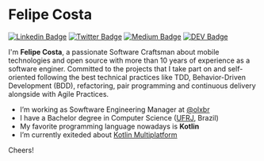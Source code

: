 # Felipe Costa  



[![Linkedin Badge](https://img.shields.io/badge/-LinkedIn-blue?style=flat-square&logo=Linkedin&logoColor=white&link=https://www.linkedin.com/in/felipehjcosta/)](https://www.linkedin.com/in/felipehjcosta/)
[![Twitter Badge](https://img.shields.io/badge/-Twitter-1ca0f1?style=flat-square&labelColor=1ca0f1&logo=twitter&logoColor=white&link=https://twitter.com/felipehjcosta)](https://twitter.com/felipehjcosta)
[![Medium Badge](https://img.shields.io/badge/-Medium-000?style=flat-square&labelColor=000000&logo=Medium&link=https://medium.com/@felipehjcosta)](https://medium.com/@felipehjcosta)
[![DEV Badge](https://img.shields.io/badge/-DEV.to-000?style=flat-square&logo=dev.to&logoColor=white&link=https://dev.to/felipehjcosta)](https://dev.to/felipehjcosta)


I'm **Felipe Costa**, a passionate Software Craftsman about mobile technologies and open source with more than 10 years of experience as a software enginer. Committed to the projects that I take part on and self-oriented following the best technical practices like TDD, Behavior-Driven Development (BDD), refactoring, pair programming and continuous delivery alongside with Agile Practices. 


- I’m working as Sowftware Engineering Manager at [@olxbr](https://github.com/olxbr/)
- I have a Bachelor degree in Computer Science ([UFRJ](https://ufrj.br), Brazil)
- My favorite programming language nowadays is **Kotlin**
- I’m currently exiteded about [Kotlin Multiplatform](https://www.jetbrains.com/lp/mobilecrossplatform/)

Cheers!
